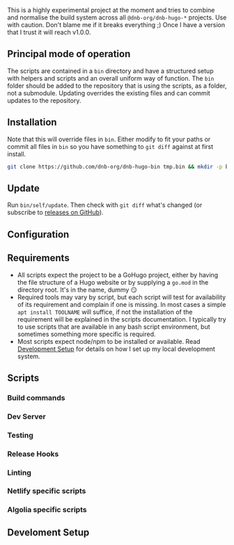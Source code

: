 This is a highly experimental project at the moment and tries to combine and normalise the build system across all `@dnb-org/dnb-hugo-*` projects. Use with caution. Don't blame me if it breaks everything ;) Once I have a version that I trust it will reach v1.0.0.

## Principal mode of operation

The scripts are contained in a `bin` directory and have a structured setup with helpers and scripts and an overall uniform way of function. The `bin` folder should be added to the repository that is using the scripts, as a folder, not a submodule. Updating overrides the existing files and can commit updates to the repository.

## Installation

Note that this will override files in `bin`. Either modify to fit your paths or commit all files in `bin` so you have something to `git diff` against at first install.

```bash
git clone https://github.com/dnb-org/dnb-hugo-bin tmp.bin && mkdir -p bin && cp -R tmp.bin/bin bin && rm -rf tmp.bin
```

## Update

Run `bin/self/update`. Then check with `git diff` what's changed (or subscribe to [releases on GitHub](https://github.com/dnb-org/dnb-hugo-bin/releases)).

## Configuration

## Requirements

- All scripts expect the project to be a GoHugo project, either by having the file structure of a Hugo website or by supplying a `go.mod` in the directory root. It's in the name, dummy :smirk:
- Required tools may vary by script, but each script will test for availability of its requirement and complain if one is missing. In most cases a simple `apt install TOOLNAME` will suffice, if not the installation of the requirement will be explained in the scripts documentation. I typically try to use scripts that are available in any bash script environment, but sometimes something more specific is required.
- Most scripts expect node/npm to be installed or available. Read [Development Setup](#developmentsetup) for details on how I set up my local development system.

## Scripts

### Build commands

### Dev Server

### Testing

### Release Hooks

### Linting

### Netlify specific scripts

### Algolia specific scripts

## Develoment Setup
